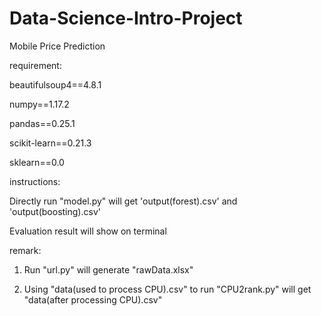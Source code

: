 # Data-Science-Intro-Project
Mobile Price Prediction

requirement:

beautifulsoup4==4.8.1

numpy==1.17.2

pandas==0.25.1

scikit-learn==0.21.3

sklearn==0.0

instructions:

Directly run "model.py" will get 'output(forest).csv' and 'output(boosting).csv'

Evaluation result will show on terminal


remark:

1. Run "url.py" will generate "rawData.xlsx"

2. Using "data(used to process CPU).csv" to run "CPU2rank.py" will get "data(after processing CPU).csv"
